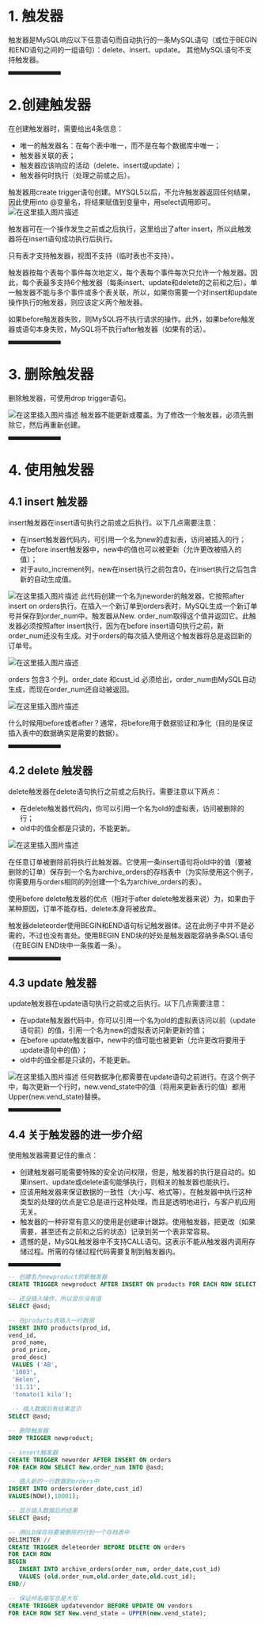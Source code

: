 ﻿
# 1. 触发器
触发器是MySQL响应以下任意语句而自动执行的一条MySQL语句（或位于BEGIN和END语句之间的一组语句）：delete、insert、update。
其他MySQL语句不支持触发器。
<hr style=" border:solid; width:100px; height:1px;" color=#000000 size=1">

# 2.创建触发器
在创建触发器时，需要给出4条信息：

 - 唯一的触发器名：在每个表中唯一，而不是在每个数据库中唯一；
 - 触发器关联的表；
 - 触发器应该响应的活动（delete、insert或update）；
 - 触发器何时执行（处理之前或之后）。
 
 触发器用create trigger语句创建。MYSQL5以后，不允许触发器返回任何结果，因此使用into @变量名，将结果赋值到变量中，用select调用即可。
 ![在这里插入图片描述](https://img-blog.csdnimg.cn/20201006112248387.png?x-oss-process=image/watermark,type_ZmFuZ3poZW5naGVpdGk,shadow_10,text_aHR0cHM6Ly9ibG9nLmNzZG4ubmV0L3dlaXhpbl80OTk4NDA0NA==,size_16,color_FFFFFF,t_70#pic_center)

触发器可在一个操作发生之前或之后执行，这里给出了after insert，所以此触发器将在insert语句成功执行后执行。

只有表才支持触发器，视图不支持（临时表也不支持）。

触发器按每个表每个事件每次地定义，每个表每个事件每次只允许一个触发器。因此，每个表最多支持6个触发器（每条insert、update和delete的之前和之后）。单一触发器不能与多个事件或多个表关联，所以，如果你需要一个对insert和update操作执行的触发器，则应该定义两个触发器。

如果before触发器失败，则MySQL将不执行请求的操作。此外，如果before触发器或语句本身失败，MySQL将不执行after触发器（如果有的话）。
 <hr style=" border:solid; width:100px; height:1px;" color=#000000 size=1">
 
# 3. 删除触发器
删除触发器，可使用drop trigger语句。

![在这里插入图片描述](https://img-blog.csdnimg.cn/2020100615341077.png?x-oss-process=image/watermark,type_ZmFuZ3poZW5naGVpdGk,shadow_10,text_aHR0cHM6Ly9ibG9nLmNzZG4ubmV0L3dlaXhpbl80OTk4NDA0NA==,size_16,color_FFFFFF,t_70#pic_center)
触发器不能更新或覆盖。为了修改一个触发器，必须先删除它，然后再重新创建。
<hr style=" border:solid; width:100px; height:1px;" color=#000000 size=1">

# 4. 使用触发器
## 4.1 insert 触发器
insert触发器在insert语句执行之前或之后执行。以下几点需要注意：

 - 在insert触发器代码内，可引用一个名为new的虚拟表，访问被插入的行；
 - 在before insert触发器中，new中的值也可以被更新（允许更改被插入的值）；
 - 对于auto_increment列，new在insert执行之前包含0，在insert执行之后包含新的自动生成值。
 
![在这里插入图片描述](https://img-blog.csdnimg.cn/20201006161215423.png?x-oss-process=image/watermark,type_ZmFuZ3poZW5naGVpdGk,shadow_10,text_aHR0cHM6Ly9ibG9nLmNzZG4ubmV0L3dlaXhpbl80OTk4NDA0NA==,size_16,color_FFFFFF,t_70#pic_center)
此代码创建一个名为neworder的触发器，它按照after insert on orders执行。在插入一个新订单到orders表时，MySQL生成一个新订单号并保存到order_num中。触发器从New. order_num取得这个值并返回它。此触发器必须按照after insert执行，因为在before insert语句执行之前，新order_num还没有生成。对于orders的每次插入使用这个触发器将总是返回新的订单号。

![在这里插入图片描述](https://img-blog.csdnimg.cn/20201006161806721.png?x-oss-process=image/watermark,type_ZmFuZ3poZW5naGVpdGk,shadow_10,text_aHR0cHM6Ly9ibG9nLmNzZG4ubmV0L3dlaXhpbl80OTk4NDA0NA==,size_16,color_FFFFFF,t_70#pic_center)

orders 包含3 个列。order_date 和cust_id 必须给出，order_num由MySQL自动生成，而现在order_num还自动被返回。

![在这里插入图片描述](https://img-blog.csdnimg.cn/20201006162110307.png?x-oss-process=image/watermark,type_ZmFuZ3poZW5naGVpdGk,shadow_10,text_aHR0cHM6Ly9ibG9nLmNzZG4ubmV0L3dlaXhpbl80OTk4NDA0NA==,size_16,color_FFFFFF,t_70#pic_center)

什么时候用before或者after？通常，将before用于数据验证和净化（目的是保证插入表中的数据确实是需要的数据）。
<hr style=" border:solid; width:100px; height:1px;" color=#000000 size=1">

## 4.2 delete 触发器
delete触发器在delete语句执行之前或之后执行。需要注意以下两点：

 - 在delete触发器代码内，你可以引用一个名为old的虚拟表，访问被删除的行；
 - old中的值全都是只读的，不能更新。
 
 ![在这里插入图片描述](https://img-blog.csdnimg.cn/20201006164201411.png?x-oss-process=image/watermark,type_ZmFuZ3poZW5naGVpdGk,shadow_10,text_aHR0cHM6Ly9ibG9nLmNzZG4ubmV0L3dlaXhpbl80OTk4NDA0NA==,size_16,color_FFFFFF,t_70#pic_center)

在任意订单被删除前将执行此触发器。它使用一条insert语句将old中的值（要被删除的订单）保存到一个名为archive_orders的存档表中（为实际使用这个例子，你需要用与orders相同的列创建一个名为archive_orders的表）。

使用before delete触发器的优点（相对于after delete触发器来说）为，如果由于某种原因，订单不能存档，delete本身将被放弃。

触发器deleteorder使用BEGIN和END语句标记触发器体。这在此例子中并不是必需的，不过也没有害处。使用BEGIN END块的好处是触发器能容纳多条SQL语句（在BEGIN END块中一条挨着一条）。
<hr style=" border:solid; width:100px; height:1px;" color=#000000 size=1">

## 4.3 update 触发器
update触发器在update语句执行之前或之后执行。以下几点需要注意：

 - 在update触发器代码中，你可以引用一个名为old的虚拟表访问以前（update语句前）的值，引用一个名为new的虚拟表访问新更新的值；
 - 在before update触发器中，new中的值可能也被更新（允许更改将要用于update语句中的值）；
 - old中的值全都是只读的，不能更新。
 
 ![在这里插入图片描述](https://img-blog.csdnimg.cn/20201007101928150.png?x-oss-process=image/watermark,type_ZmFuZ3poZW5naGVpdGk,shadow_10,text_aHR0cHM6Ly9ibG9nLmNzZG4ubmV0L3dlaXhpbl80OTk4NDA0NA==,size_16,color_FFFFFF,t_70#pic_center)
任何数据净化都需要在update语句之前进行。在这个例子中，每次更新一个行时，new.vend_state中的值（将用来更新表行的值）都用Upper(new.vend_state)替换。
<hr style=" border:solid; width:100px; height:1px;" color=#000000 size=1">

## 4.4 关于触发器的进一步介绍
使用触发器需要记住的重点：

 - 创建触发器可能需要特殊的安全访问权限，但是，触发器的执行是自动的。如果insert、update或delete语句能够执行，则相关的触发器也能执行。
 - 应该用触发器来保证数据的一致性（大小写、格式等）。在触发器中执行这种类型的处理的优点是它总是进行这种处理，而且是透明地进行，与客户机应用无关。
 - 触发器的一种非常有意义的使用是创建审计跟踪。使用触发器，把更改（如果需要，甚至还有之前和之后的状态）记录到另一个表非常容易。
 - 遗憾的是，MySQL触发器中不支持CALL语句。这表示不能从触发器内调用存储过程。所需的存储过程代码需要复制到触发器内。
<hr style=" border:solid; width:100px; height:1px;" color=#000000 size=1">

```sql
-- 创建名为newproduct的新触发器
CREATE TRIGGER newproduct AFTER INSERT ON products FOR EACH ROW SELECT 'Product added' INTO @asd;

-- 还没插入操作，所以显示没有值
SELECT @asd;

-- 在products表插入一行数据
INSERT INTO products(prod_id, 
vend_id,
 prod_name, 
 prod_price, 
 prod_desc) 
 VALUES ('AB',
 '1003',
 'Helen',
 '11.11',
 'tomato(1 kilo');
 
 -- 插入数据后有结果显示
SELECT @asd;

-- 删除触发器
DROP TRIGGER newproduct;

-- insert触发器
CREATE TRIGGER neworder AFTER INSERT ON orders 
FOR EACH ROW SELECT New.order_num INTO @asd;

-- 插入新的一行数据到orders中
INSERT INTO orders(order_date,cust_id)
VALUES(NOW(),10001);

-- 显示插入数据后的结果
SELECT @asd;

-- 用OLD保存将要被删除的行到一个存档表中
DELIMITER //
CREATE TRIGGER deleteorder BEFORE DELETE ON orders
FOR EACH ROW 
BEGIN
   INSERT INTO archive_orders(order_num, order_date,cust_id)
   VALUES (old.order_num,old.order_date,old.cust_id);
END//

-- 保证州名缩写总是大写
CREATE TRIGGER updatevendor BEFORE UPDATE ON vendors
FOR EACH ROW SET New.vend_state = UPPER(new.vend_state);

```


